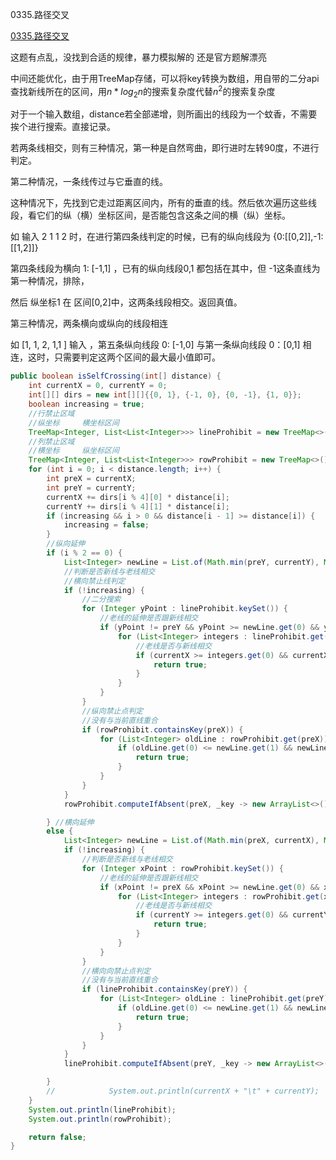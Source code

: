 0335.路径交叉

[0335.路径交叉](https://leetcode-cn.com/problems/self-crossing/)

这题有点乱，没找到合适的规律，暴力模拟解的
还是官方题解漂亮


中间还能优化，由于用TreeMap存储，可以将key转换为数组，用自带的二分api查找新线所在的区间，用$n*log_2n$的搜索复杂度代替$n^2$的搜索复杂度

对于一个输入数组，distance若全部递增，则所画出的线段为一个蚊香，不需要挨个进行搜索。直接记录。

若两条线相交，则有三种情况，第一种是自然弯曲，即行进时左转90度，不进行判定。

第二种情况，一条线传过与它垂直的线。

这种情况下，先找到它走过距离区间内，所有的垂直的线。然后依次遍历这些线段，看它们的纵（横）坐标区间，是否能包含这条之间的横（纵）坐标。

如 输入 2 1 1 2 时，在进行第四条线判定的时候，已有的纵向线段为 {0:[[0,2]],-1:[[1,2]]}

第四条线段为横向 1: [-1,1] ，已有的纵向线段0,1 都包括在其中，但 -1这条直线为第一种情况，排除，

然后 纵坐标1 在 区间[0,2]中，这两条线段相交。返回真值。



第三种情况，两条横向或纵向的线段相连

如 [1, 1, 2, 1,1 ] 输入 ，第五条纵向线段 0: [-1,0] 与第一条纵向线段 0：[0,1] 相连，这时，只需要判定这两个区间的最大最小值即可。







```java
public boolean isSelfCrossing(int[] distance) {
    int currentX = 0, currentY = 0;
    int[][] dirs = new int[][]{{0, 1}, {-1, 0}, {0, -1}, {1, 0}};
    boolean increasing = true;
    //行禁止区域
    //纵坐标     横坐标区间
    TreeMap<Integer, List<List<Integer>>> lineProhibit = new TreeMap<>();
    //列禁止区域
    //横坐标     纵坐标区间
    TreeMap<Integer, List<List<Integer>>> rowProhibit = new TreeMap<>();
    for (int i = 0; i < distance.length; i++) {
        int preX = currentX;
        int preY = currentY;
        currentX += dirs[i % 4][0] * distance[i];
        currentY += dirs[i % 4][1] * distance[i];
        if (increasing && i > 0 && distance[i - 1] >= distance[i]) {
            increasing = false;
        }
        //纵向延伸
        if (i % 2 == 0) {
            List<Integer> newLine = List.of(Math.min(preY, currentY), Math.max(preY, currentY));
            //判断是否新线与老线相交
            //横向禁止线判定
            if (!increasing) {
                //二分搜索
                for (Integer yPoint : lineProhibit.keySet()) {
                    //老线的延伸是否跟新线相交
                    if (yPoint != preY && yPoint >= newLine.get(0) && yPoint <= newLine.get(1)) {
                        for (List<Integer> integers : lineProhibit.get(yPoint)) {
                            //老线是否与新线相交
                            if (currentX >= integers.get(0) && currentX <= integers.get(1)) {
                                return true;
                            }
                        }
                    }
                }
                //纵向禁止点判定
                //没有与当前直线重合
                if (rowProhibit.containsKey(preX)) {
                    for (List<Integer> oldLine : rowProhibit.get(preX)) {
                        if (oldLine.get(0) <= newLine.get(1) && newLine.get(0) <= oldLine.get(1)) {
                            return true;
                        }
                    }
                }
            }
            rowProhibit.computeIfAbsent(preX, _key -> new ArrayList<>()).add(newLine);

        } //横向延伸
        else {
            List<Integer> newLine = List.of(Math.min(preX, currentX), Math.max(preX, currentX));
            if (!increasing) {
                //判断是否新线与老线相交
                for (Integer xPoint : rowProhibit.keySet()) {
                    //老线的延伸是否跟新线相交
                    if (xPoint != preX && xPoint >= newLine.get(0) && xPoint <= newLine.get(1)) {
                        for (List<Integer> integers : rowProhibit.get(xPoint)) {
                            //老线是否与新线相交
                            if (currentY >= integers.get(0) && currentY <= integers.get(1)) {
                                return true;
                            }
                        }
                    }
                }
                //横向向禁止点判定
                //没有与当前直线重合
                if (lineProhibit.containsKey(preY)) {
                    for (List<Integer> oldLine : lineProhibit.get(preY)) {
                        if (oldLine.get(0) <= newLine.get(1) && newLine.get(0) <= oldLine.get(1)) {
                            return true;
                        }
                    }
                }
            }
            lineProhibit.computeIfAbsent(preY, _key -> new ArrayList<>()).add(newLine);

        }
        //            System.out.println(currentX + "\t" + currentY);
    }
    System.out.println(lineProhibit);
    System.out.println(rowProhibit);

    return false;
}